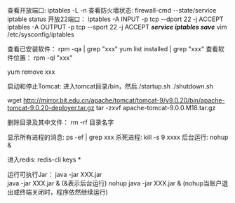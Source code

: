 
查看开放端口:	iptables -L -n
查看防火墙状态:	firewall-cmd --state/service iptable status
开放22端口：	iptables -A INPUT -p tcp --dport 22 -j ACCEPT
				iptables -A OUTPUT -p tcp --sport 22 -j ACCEPT
				***service iptables save***
				vim /etc/sysconfig/iptables
				
查看已安装软件：	rpm -qa | grep "xxx"
					yum list installed | grep "xxx" 
查看软件位置：	rpm -ql "xxx"

yum remove xxx

启动和停止Tomcat:	进入tomcat目录/bin，然后./startup.sh	./shutdown.sh

wget http://mirror.bit.edu.cn/apache/tomcat/tomcat-9/v9.0.20/bin/apache-tomcat-9.0.20-deployer.tar.gz
tar -zxvf apache-tomcat-9.0.0.M18.tar.gz

删除目录及其中文件：	rm -rf 目录名字

显示所有进程的消息:		ps -ef | grep xxx
杀死进程:               kill -s 9 xxxx
后台运行:	nohup &

进入redis:	redis-cli
			keys *
			
运行可执行Jar：	java -jar XXX.jar  
				java -jar XXX.jar & (&表示后台运行)
				nohup java -jar XXX.jar & (nohup当账户退出或终端关闭时，程序依然继续运行)  
				

